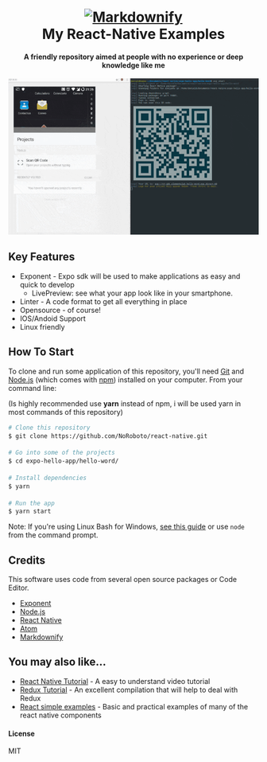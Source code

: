 
<h1 align="center">
  <br>
  <a href="http://www.amitmerchant.com/electron-markdownify"><img src="https://www.aytech.ca/wp-content/uploads/2017/03/reactnative.png" alt="Markdownify" width="600"></a>
  <br>
	My React-Native Examples
  <br>
</h1>

<h4 align="center"> A friendly repository aimed at people with no experience or deep knowledge like me </h4>

![screenshot](https://github.com/NoRoboto/react-native/blob/master/expo-hello-app/src/github-react-native-front.gif)

## Key Features

* Exponent - Expo sdk will be used to make applications as easy and quick to develop
  - LivePreview: see what your app look like in your smartphone.
* Linter - A code format to get all everything in place
* Opensource - of course!
* IOS/Andoid Support
* Linux friendly

## How To Start

To clone and run some application of this repository, you'll need [Git](https://git-scm.com) and [Node.js](https://nodejs.org/en/download/) (which comes with [npm](http://npmjs.com)) installed on your computer. From your command line:

(Is highly recommended use **yarn** instead of npm, i will be used yarn in most commands of this repository)

```bash
# Clone this repository
$ git clone https://github.com/NoRoboto/react-native.git

# Go into some of the projects
$ cd expo-hello-app/hello-word/

# Install dependencies
$ yarn

# Run the app
$ yarn start
```

Note: If you're using Linux Bash for Windows, [see this guide](https://www.howtogeek.com/261575/how-to-run-graphical-linux-desktop-applications-from-windows-10s-bash-shell/) or use `node` from the command prompt.

## Credits

This software uses code from several open source packages or Code Editor.

- [Exponent](https://expo.io/)
- [Node.js](https://nodejs.org/)
- [React Native](https://facebook.github.io/react-native/)
- [Atom](https://atom.io/)
- [Markdownify](https://github.com/amitmerchant1990/electron-markdownify)

## You may also like...

- [React Native Tutorial](https://www.youtube.com/channel/UCAo4vDfOoLoJkOMNZFjl1mA) - A easy to understand video tutorial
- [Redux Tutorial](https://learnredux.com/) - An excellent compilation that will help to deal with Redux
- [React simple examples]( http://www.reactnativeexpress.com/) - Basic and practical examples of many of the react native components

#### License

MIT
